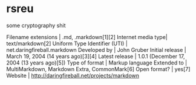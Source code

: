 # rsreu
some cryptography shit

Filename extensions | .md, .markdown[1][2]
Internet media type| text/markdown[2]
Uniform Type Identifier (UTI) |    net.daringfireball.markdown
Developed by | John Gruber
Initial release | March 19, 2004 (14 years ago)[3][4]
Latest release | 1.0.1 (December 17, 2004 (13 years ago)[5])
Type of format | Markup language
Extended to |  MultiMarkdown, Markdown Extra, CommonMark[6]
Open format? | yes[7]
Website |  http://daringfireball.net/projects/markdown
